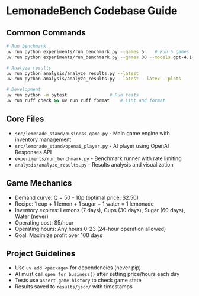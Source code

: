 # LemonadeBench Codebase Guide

## Common Commands
```bash
# Run benchmark
uv run python experiments/run_benchmark.py --games 5    # Run 5 games
uv run python experiments/run_benchmark.py --games 30 --models gpt-4.1-mini o3

# Analyze results  
uv run python analysis/analyze_results.py --latest
uv run python analysis/analyze_results.py --latest --latex --plots

# Development
uv run python -m pytest                # Run tests
uv run ruff check && uv run ruff format    # Lint and format
```

## Core Files
- `src/lemonade_stand/business_game.py` - Main game engine with inventory management
- `src/lemonade_stand/openai_player.py` - AI player using OpenAI Responses API
- `experiments/run_benchmark.py` - Benchmark runner with rate limiting
- `analysis/analyze_results.py` - Results analysis and visualization

## Game Mechanics
- Demand curve: Q = 50 - 10p (optimal price: $2.50)
- Recipe: 1 cup + 1 lemon + 1 sugar + 1 water = 1 lemonade
- Inventory expires: Lemons (7 days), Cups (30 days), Sugar (60 days), Water (never)
- Operating cost: $5/hour
- Operating hours: Any hours 0-23 (24-hour operation allowed)
- Goal: Maximize profit over 100 days

## Project Guidelines
- Use `uv add <package>` for dependencies (never pip)
- AI must call `open_for_business()` after setting price/hours each day
- Tests use `assert game.history` to check game state
- Results saved to `results/json/` with timestamps